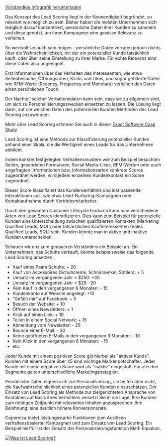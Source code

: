 [Vollständige Infografik
herunterladen](../images/What-is-lead-scoring-Copernica.png "Was ist Lead Scoring?")

Das Konzept des Lead Scoring liegt in der Notwendigkeit begründet, so
relevant wie möglich zu sein. Bisher haben die meisten Unternehmen sich
lediglich darauf konzentriert, persönliche Daten ihrer Kunden zu sammeln
und diese genutzt, um ihren Kampagnen eine gewisse Relevanz zu
verleihen.

So wertvoll sie auch sein mögen - persönliche Daten verraten jedoch
nichts über die Wahrscheinlichkeit, mit der ein potenzieller Kunde
tatsächlich kauft, oder über seine Einstellung zu Ihrer Marke. Für echte
Relevanz sind diese Daten also ungeeignet.

Erst Informationen über das Verhalten des Interessenten, wie etwa
Seitenbesuche, Öffnungsraten, Klicks und Likes, und sogar gefilterte
Daten wie RFM-Werte (Recency, Frequency und Monetary) verleihen den
Daten einen persönlichen Touch.

Der Nachteil solcher Verhaltensdaten kann sein, dass sie zu allgemein
sind, um sich zu Personalisierungszwecken einsetzen zu lassen. Die
Lösung liegt darin, auf die weichen Daten des potenziellen Kunden
Methoden des Lead Scoring anzuwenden.

Mehr über Lead Scoring erfahren Sie auch in dieser [Exact Software Case
Study](./lead-nurturing-in-real-life-business-case-extract-software.md)

Lead Scoring ist eine Methode zur Klassifizierung potenzieller Kunden
anhand einer Skala, die die Wertigkeit eines Leads für das Unternehmen
abbildet.

Indem konkret festgelegten Verhaltensmustern wie zum Beispiel besuchten
Seiten, gesendeten Formularen, Social Media-Likes, RFM-Werten oder auch
angefragten Informationen bzw. Informationsarten konkrete Scores
zugeordnet werden, wird jedem einzelnen Kundenkontakt ein Score
zugeordnet.

Dieser Score klassifiziert das Kundenverhältnis und löst passende
Interaktionen aus, wie etwa Lead-Nurturing-Kampagnen oder
Kontaktaufnahme durch Vertriebsmitarbeiter.

Durch den gesamten Customer Lifecycle hindurch kann man verschiedene
Arten von Lead Scores identifizieren. Dies kann zum Beispiel für
potenzielle Kunden eine Unterscheidung zwischen qualifizierten Kontakten
(Marketing Qualified Leads, MQL) oder tatsächlichen Kaufinteressenten
(Sales Qualified Leads, SQL) sein. Kunden könnte man in aktive und
inaktive Kunden unterscheiden.

Schauen wir uns zum genaueren Verständnis ein Beispiel an. Ein
Unternehmen, das Schuhe verkauft, könnte beispielsweise das folgende
Lead Scoring ansetzen:

-   Kauf eines Paars Schuhe: + 20
-   Kauf von Accessoires (Schuhcreme, Schnürsenkel, Sohlen): + 5
-   Umsatz im vergangenen Jahr \> \$250: +30
-   Umsatz im vergangenen Jahr \< \$25: -20
-   Kein Kauf in den vergangenen 6 Monaten: - 15
-   Kundenkonto auf Website angelegt: +10
-   "Gefällt mir" auf Facebook: + 5
-   Besuch der Website: + 10
-   Öffnen eines Newsletters: + 1
-   Klick auf einen Link: + 10
-   Teilen in einem Social Network: + 15
-   Abmeldung vom Newsletter: - 25
-   Bounce einer E-Mail: - 30
-   Keine geöffneten E-Mails in den vergangenen 3 Monaten: - 10
-   Kein Klick in den vergangenen 6 Monaten: - 15
-   etc.

Jeder Kunde mit einem positiven Score gilt hierbei als "aktiver Kunde",
Kunden mit einem Score über 45 sind wichtige Markenbotschafter. Jeder
Kunde mit einem negativen Score wird als "inaktiv" eingestuft. Für alle
drei Segmente gelten unterschiedliche Marketingstrategien.

Persönliche Daten eignen sich zur Personalisierung, sie helfen aber
nicht, die Kaufwahrscheinlichkeit eines potenziellen Kunden
einzuschätzen. Der Einsatz von Lead Scoring als Methode zur
zielgerichteten Ansprache von Kontakten auf Basis ihres Verhaltens
versetzt Sie in die Lage, Ihre Kunden zum richtigen Zeitpunkt mit
relevanten Inhalten anzusprechen. Ihre Belohnung: eine deutlich höhere
Konversionsrate.

Copernica bietet leistungsstarke Funktionen zum Auslösen
verhaltensbasierter Kampagnen und zum Einsatz von Lead Scoring. Ein
Beispiel hierfür ist der Einsatz der Personalisierungsfunktion Math
Equation.

[![Was ist Lead
Scoring?](../images/what-is-lead-scoring-de.png "Was ist Lead Scoring?")](https://vicinity.picsrv.net/127/0/124863/what-is-lead-scoring-de.png'%20title='Was%20ist%20Lead%20Scoring?)
